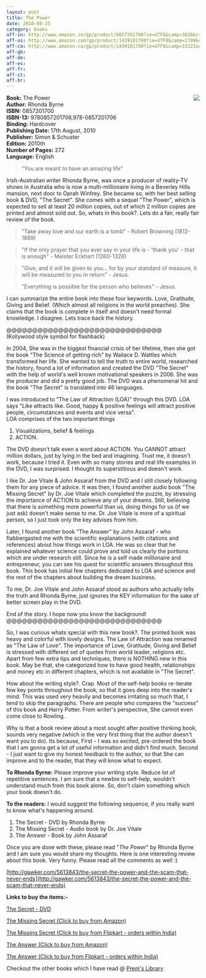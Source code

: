 ```yaml
---
layout: post
title: The Power
date: 2010-08-25
category: books
aff-in: http://www.amazon.in/gp/product/0857201700?ie=UTF8&camp=3626&creativeASIN=0857201700&linkCode=xm2&tag=smileprem-in-21
aff-us: http://www.amazon.com/gp/product/1439181780?ie=UTF8&camp=1789&creativeASIN=1439181780&linkCode=xm2&tag=smileprem-us-20
aff-ca: http://www.amazon.ca/gp/product/1439181780?ie=UTF8&camp=15121&creativeASIN=1439181780&linkCode=xm2&tag=smileprem-ca-20
aff-gb: 
aff-de: 
aff-es: 
aff-fr: 
aff-it: 
aff-br: 
---
```


<img style="clear: right; float: right; margin-bottom: 1em; margin-left: 1em;" 
src="{{site.img-url}}/the-power-rhonda-bryne.jpg"/>
**Book:** The Power  
**Author:** Rhonda Byrne  
**ISBN:** 0857201700  
**ISBN-13:** 9780857201706,978-0857201706  
**Binding:** Hardcover  
**Publishing Date:** 17th August, 2010  
**Publisher:** Simon & Schuster  
**Edition:** 2010th  
**Number of Pages:** 272  
**Language:** English  
  
> "You are meant to have an amazing life"  
  
Irish-Australian writer Rhonda Byrne, was once a producer of reality-TV shows in Australia who is now a multi-millionaire living in a Beverley Hills mansion, next door to Oprah Winfrey. She became so, with her best selling book & DVD, "The Secret". She comes with a sequel "The Power", which is expected to sell at least 20 million copies, out of which 2 million copies are printed and almost sold out. So, whats in this book?. Lets do a fair, really fair review of the book.  
  
> "Take away love and our earth is a tomb" - Robert Browning (1812-1889)  
  
> "If the only prayer that you ever say in your life is - 'thank you' - that is enough" - Meister Eckhart (1260-1328)  
  
> "Give, and it will be given to you... for by your standard of measure, it will be measured to you in return" - Jesus.  
  
> "Everything is possible for the person who believes" - Jesus.  
  
I can summarize the entire book into these four keywords. Love, Gratitude, Giving and Belief. (Which almost all religions in the world preaches). She claims that the book is complete in itself and doesn't need formal knowledge. I disagree. Lets trace back the history.  
  
@@@@@@@@@@@@@@@@@@@@@@@@@@@@@@  
(Kollywood style symbol for flashback)  
  
In 2004, She was in the biggest financial crisis of her lifetime, then she got the book "The Science of getting rich" by Wallace D. Wattles which transformed her life. She wanted to tell the truth to entire world, researched the history, found a lot of information and created the DVD "The Secret" with the help of world's well known motivational speakers in 2006. She was the producer and did a pretty good job. The DVD was a phenomenal hit and the book "The Secret" is translated into 46 languages.   
  
I was introduced to "The Law of Attraction (LOA)" through this DVD. LOA says "Like attracts like. Good, happy & positive feelings will attract positive people, circumstances and events and vice versa".   
LOA comprises of the two important things  

1. Visualizations, belief & feelings  
2. ACTION.  

The DVD doesn't talk even a word about ACTION. You CANNOT attract million dollars, just by lying in the bed and imagining. Trust me, it doesn't work, because I tried it. Even with so many stories and real life examples in the DVD, I was surprised. I thought its superstitious and doesn't work.  
  
I like Dr. Joe Vitale & John Assaraf from the DVD and I still closely following them for any piece of advice. It was then, I found another audio book "The Missing Secret" by Dr. Joe Vitale which completed the puzzle, by stressing the importance of ACTION to achieve any of your dreams. Still, believing that there is something more powerful than us, doing things for us (if we just ask) doesn't make sense to me. Dr. Joe Vitale is more of a spiritual person, so I just took only the key advises from him.  
  
Later, I found another book "The Answer" by John Assaraf - who flabbergasted me with the scientific explanations (with citations and references) about how things work in LOA. He was so clear that he explained whatever science could prove and told us clearly the portions which are under research still. Since he is a self made millionaire and entrepreneur, you can see his quest for scientific answers throughout this book. This book has initial few chapters dedicated to LOA and science and the rest of the chapters about building the dream business.  
  
To me, Dr. Joe Vitale and John Assaraf stood as authors who actually tells the truth and Rhonda Byrne, just ignores the KEY information for the sake of better screen play in the DVD.  
  
End of the story. I hope now you know the background!  
@@@@@@@@@@@@@@@@@@@@@@@@@@@@@@  
  
So, I was curious whats special with this new book?. The printed book was heavy and colorful with lovely designs. The Law of Attraction was renamed as "The Law of Love". The importance of Love, Gratitude, Giving and Belief is stressed with different set of quotes from world leader, religions etc. Apart from few extra tips and techniques, there is NOTHING new in this book. May be that, she categorized how to have good health, relationships and money etc in different chapters, which is not available in "The Secret".  
  
How about the writing style?. Crap. Most of the self-help books re-iterate few key points throughout the book, so that it goes deep into the reader's mind. This was used very heavily and becomes irritating so much that, I tend to skip the paragraphs. There are people who compares the "success" of this book and Harry Potter. From writer's perspective, She cannot even come close to Rowling.  
  
Why is that a book review about a most sought after positive thinking book, sounds very negative (which is the very first thing that the author doesn't want you to do). Its because, First - I was so excited, pre-ordered the book that I am gonna get a lot of useful information and didn't find much. Second - I just want to give my honest feedback to the author, so that She can improve and to the reader, that they will know what to expect.  
  
**To Rhonda Byrne:** Please improve your writing style. Reduce lot of repetitive sentences. I am sure that a newbie to self-help, wouldn't understand much from this book alone. So, don't claim something which your book doesn't do.  
  
**To the readers:** I would suggest the following sequence, if you really want to know what's happening around.  
 
1. The Secret - DVD by Rhonda Byrne  
2. The Missing Secret - Audio book by Dr. Joe Vitale  
3. The Answer - Book by John Assaraf  
  
Once you are done with these, please read "*The Power*" by Rhonda Byrne and I am sure you would share my thoughts. Here is one interesting review about this book. Very funny. Please read all the comments as well :)  
  
[http://gawker.com/5613843/the-secret-the-power-and-the-scam-that-never-ends](http://gawker.com/5613843/the-secret-the-power-and-the-scam-that-never-ends)  
  
**Links to buy the items:-**  

[The Secret - DVD](http://store.thesecret.tv/content/The-Secret-Film.htm)  

[The Missing Secret (Click to buy from Amazon)](http://www.amazon.com/The-Missing-Secret/dp/B000PSISQA?ie=UTF8&tag=booiverea-20&link_code=btl&camp=213689&creative=392969)  

[The Missing Secret (Click to buy from Flipkart - orders within India)](http://www.flipkart.com/missing-secret-joe-vitale-use-book-0743576179?affid=INPremkblo)   

[The Answer (Click to buy from Amazon)](http://www.amazon.com/Answer-Business-Achieve-Financial-Extraordinary/dp/B002PJ4IQQ?ie=UTF8&tag=booiverea-20&link_code=btl&camp=213689&creative=392969)  

[The Answer (Click to buy from Flipkart - orders within India)](http://www.flipkart.com/answer-john-assaraf-murray-smith-book-1847372147?affid=INPremkblo)   

Checkout the other books which I have read @ [Prem's Library]({{site.url}}/category/books/)  
